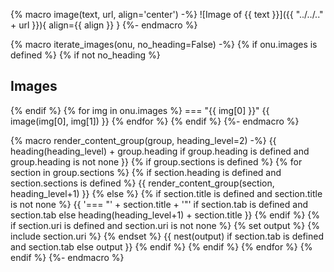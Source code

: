 {% macro image(text, url, align='center') -%}
![Image of {{ text }}]({{ "../../.." + url }}){ align={{ align }} }
{%- endmacro %}

{% macro iterate_images(onu, no_heading=False) -%}
{% if onu.images is defined %}
{% if not no_heading %}
## Images
{% endif %}
{% for img in onu.images %}
=== "{{ img[0] }}"
    {{ image(img[0], img[1]) }}
{% endfor %}
{% endif %}
{%- endmacro %}

{% macro render_content_group(group, heading_level=2) -%}
{{ heading(heading_level) + group.heading if group.heading is defined and group.heading is not none }}
{% if group.sections is defined %}
{% for section in group.sections %}
{% if section.heading is defined and section.sections is defined %}
{{ render_content_group(section, heading_level+1) }}
{% else %}
{% if section.title is defined and section.title is not none %}
{{ '=== "' + section.title + '"' if section.tab is defined and section.tab else heading(heading_level+1) + section.title }}
{% endif %}
{% if section.uri is defined and section.uri is not none %}
{% set output %}
{% include section.uri %}
{% endset %}
{{ nest(output) if section.tab is defined and section.tab else output }}
{% endif %}
{% endif %}
{% endfor %}
{% endif %}
{%- endmacro %}
